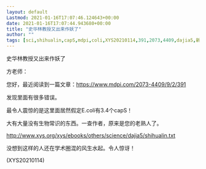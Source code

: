 ```yaml
---
layout: default
Lastmod: 2021-01-16T17:07:46.124643+00:00
date: 2021-01-16T17:07:44.943680+00:00
title: "史华林教授又出来作妖了"
author: ""
tags: [sci,shihualin,capS,mdpi,coli,XYS20210114,391,2073,4409,dajia5,新语丝]
---
```


史华林教授又出来作妖了

方老师：

您好，最近阅读到一篇文章：https://www.mdpi.com/2073-4409/9/2/391

发现里面有很多错误。

最令人震惊的是这里面居然假定E.coli有3.4个capS！

大有大量没有生物常识的东西。一查作者，原来是您的老熟人了。

http://www.xys.org/xys/ebooks/others/science/dajia5/shihualin.txt

没想到这样的人还在学术圈混的风生水起。令人惊讶！

(XYS20210114)

